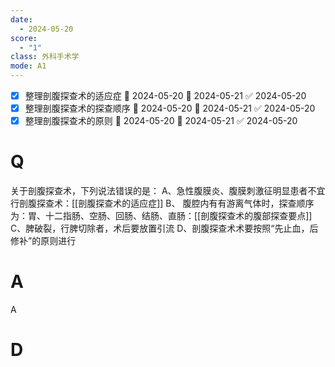 ```yaml
---
date:
  - 2024-05-20
score:
  - "1"
class: 外科手术学
mode: A1
---
```


- [x] 整理剖腹探查术的适应症 🛫 2024-05-20 📅 2024-05-21 ✅ 2024-05-20
- [x] 整理剖腹探查术的探查顺序 🛫 2024-05-20 📅 2024-05-21 ✅ 2024-05-20
- [x] 整理剖腹探查术的原则 🛫 2024-05-20 📅 2024-05-21 ✅ 2024-05-20

# Q
关于剖腹探查术，下列说法错误的是：
A、急性腹膜炎、腹膜刺激征明显患者不宜行剖腹探查术：[[剖腹探查术的适应症]]
B、 腹腔内有有游离气体时，探查顺序为：胃、十二指肠、空肠、回肠、结肠、直肠：[[剖腹探查术的腹部探查要点]]
C、脾破裂，行脾切除者，术后要放置引流
D、剖腹探查术术要按照“先止血，后修补”的原则进行

# A

A


# D


